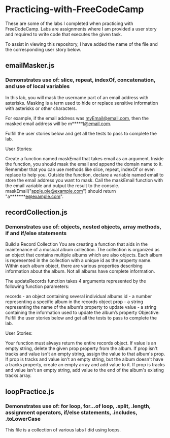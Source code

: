 # Practicing-with-FreeCodeCamp

These are some of the labs I completed when practicing with FreeCodeCamp. Labs are assignments where I am provided a user story and required to write code that executes the given task.

To assist in viewing this repository, I have added the name of the file and the corresponding user story below.

## emailMasker.js

### Demonstrates use of: slice, repeat, indexOf, concatenation, and use of local variables

In this lab, you will mask the username part of an email address with asterisks. Masking is a term used to hide or replace sensitive information with asterisks or other characters.

For example, if the email address was myEmail@email.com, then the masked email address will be m**\***l@email.com.

Fulfill the user stories below and get all the tests to pass to complete the lab.

User Stories:

Create a function named maskEmail that takes email as an argument.
Inside the function, you should mask the email and append the domain name to it. Remember that you can use methods like slice, repeat, indexOf or even replace to help you.
Outside the function, declare a variable named email to store the email address you want to mask.
Call the maskEmail function with the email variable and output the result to the console.
maskEmail("apple.pie@example.com") should return "a**\*\*\***e@example.com".

## recordCollection.js

### Demonstrates use of: objects, nested objects, array methods, if and if/else statements

Build a Record Collection
You are creating a function that aids in the maintenance of a musical album collection. The collection is organized as an object that contains multiple albums which are also objects. Each album is represented in the collection with a unique id as the property name. Within each album object, there are various properties describing information about the album. Not all albums have complete information.

The updateRecords function takes 4 arguments represented by the following function parameters:

records - an object containing several individual albums
id - a number representing a specific album in the records object
prop - a string representing the name of the album’s property to update
value - a string containing the information used to update the album’s property
Objective: Fulfill the user stories below and get all the tests to pass to complete the lab.

User Stories:

Your function must always return the entire records object.
If value is an empty string, delete the given prop property from the album.
If prop isn't tracks and value isn't an empty string, assign the value to that album's prop.
If prop is tracks and value isn't an empty string, but the album doesn't have a tracks property, create an empty array and add value to it.
If prop is tracks and value isn't an empty string, add value to the end of the album's existing tracks array.

## loopPractice.js

### Demonstrates use of: for loop, for...of loop, .split, .length, assignment operators, if/else statements, .includes, .toLowerCase

This file is a collection of various labs I did using loops.
